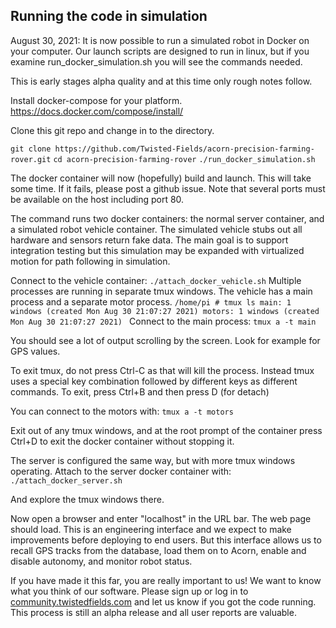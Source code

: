 ## Running the code in simulation
August 30, 2021: It is now possible to run a simulated robot in Docker on
your computer. Our launch scripts are designed to run in linux, but if
you examine run_docker_simulation.sh you will see the commands needed.

This is early stages alpha quality and at this time only rough notes follow.

Install docker-compose for your platform.
https://docs.docker.com/compose/install/

Clone this git repo and change in to the directory.

`git clone https://github.com/Twisted-Fields/acorn-precision-farming-rover.git`
`cd acorn-precision-farming-rover`
`./run_docker_simulation.sh`

The docker container will now (hopefully) build and launch. This will take
some time. If it fails, please post a github issue. Note that several ports
must be available on the host including port 80.

The command runs two docker containers: the normal server container, and a
simulated robot vehicle container. The simulated vehicle stubs out all
hardware and sensors return fake data. The main goal is to support integration
testing but this simulation may be expanded with virtualized motion for path
following in simulation.

Connect to the vehicle container:
`./attach_docker_vehicle.sh`
Multiple processes are running in separate tmux windows. The vehicle has a main
process and a separate motor process.
`/home/pi # tmux ls
main: 1 windows (created Mon Aug 30 21:07:27 2021)
motors: 1 windows (created Mon Aug 30 21:07:27 2021)
`
Connect to the main process:
`tmux a -t main`

You should see a lot of output scrolling by the screen. Look for example for
GPS values.

To exit tmux, do not press Ctrl-C as that will kill the process. Instead tmux
uses a special key combination followed by different keys as different commands.
To exit, press Ctrl+B and then press D (for detach)

You can connect to the motors with:
`tmux a -t motors`

Exit out of any tmux windows, and at the root prompt of the container press
Ctrl+D to exit the docker container without stopping it.

The server is configured the same way, but with more tmux windows operating.
Attach to the server docker container with:
`./attach_docker_server.sh`

And explore the tmux windows there.

Now open a browser and enter "localhost" in the URL bar. The web page should
load. This is an engineering interface and we expect to make improvements before
deploying to end users. But this interface allows us to recall GPS tracks from
the database, load them on to Acorn, enable and disable autonomy, and monitor
robot status.

If you have made it this far, you are really important to us! We want to know
what you think of our software. Please sign up or log in to
[community.twistedfields.com](https://community.twistedfields.com/) and let us
know if you got the code running. This process is still an alpha release and
all user reports are valuable.
